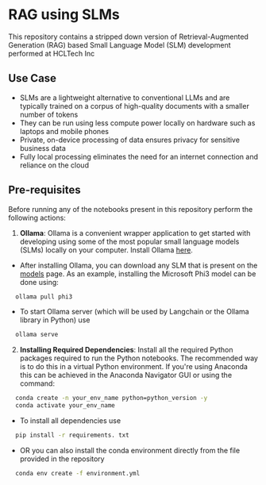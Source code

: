
# RAG using SLMs

This repository contains a stripped down version of Retrieval-Augmented Generation (RAG) based Small Language Model (SLM) development performed at HCLTech Inc


## Use Case

- SLMs are a lightweight alternative to conventional LLMs and are typically trained on a corpus of high-quality documents with a smaller number of tokens
- They can be run using less compute power locally on hardware such as laptops and mobile phones
- Private, on-device processing of data ensures privacy for sensitive business data
- Fully local processing eliminates the need for an internet connection and reliance on the cloud


## Pre-requisites

Before running any of the notebooks present in this repository perform the following actions:

1. **Ollama**: Ollama is a convenient wrapper application to get started with developing using some of the most popular small language models (SLMs) locally on your computer. Install Ollama [here](https://ollama.com/download).
  - After installing Ollama, you can download any SLM that is present on the [models](https://ollama.com/library) page. As an example, installing the Microsoft Phi3 model can be done using:
  ```bash
    ollama pull phi3
  ```
  - To start Ollama server (which will be used by Langchain or the Ollama library in Python) use
  ```bash
    ollama serve
  ```
2. **Installing Required Dependencies**: Install all the required Python packages required to run the Python notebooks. The recommended way is to do this in a virtual Python environment. If you're using Anaconda this can be achieved in the Anaconda Navigator GUI or using the command:
  ```bash
    conda create -n your_env_name python=python_version -y
    conda activate your_env_name
  ```
  - To install all dependencies use
  ```bash
    pip install -r requirements. txt
  ```
  - OR you can also install the conda environment directly from the file provided in the repository
  ```bash
    conda env create -f environment.yml
  ```

